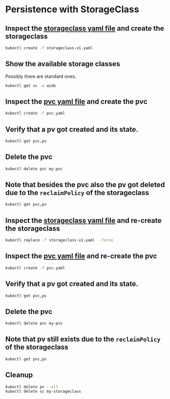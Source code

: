 # Persistence with StorageClass

## Inspect the [storageclass yaml file](./storageclass-v1.yaml) and create the storageclass

```bash
kubectl create -f storageclass-v1.yaml
```

## Show the available storage classes

Possibly there are standard ones.

```bash
kubectl get sc -o wide
```

## Inspect the [pvc yaml file](./pvc.yaml) and create the pvc

```bash
kubectl create -f pvc.yaml
```

## Verify that a pv got created and its state.

```bash
kubectl get pvc,pv
```

## Delete the pvc

```bash
kubectl delete pvc my-pvc
```

## Note that besides the pvc also the pv got deleted due to the `reclaimPolicy` of the storageclass

```bash
kubectl get pvc,pv
```

## Inspect the [storageclass yaml file](./storageclass-v2.yaml) and re-create the storageclass

```bash
kubectl replace -f storageclass-v2.yaml --force
```

## Inspect the [pvc yaml file](./pvc.yaml) and re-create the pvc

```bash
kubectl create -f pvc.yaml
```

## Verify that a pv got created and its state.

```bash
kubectl get pvc,pv
```

## Delete the pvc

```bash
kubectl delete pvc my-pvc
```

## Note that pv still exists due to the `reclaimPolicy` of the storageclass

```bash
kubectl get pvc,pv
```

## Cleanup

```bash
kubectl delete pv --all
kubectl delete sc my-storageclass
```